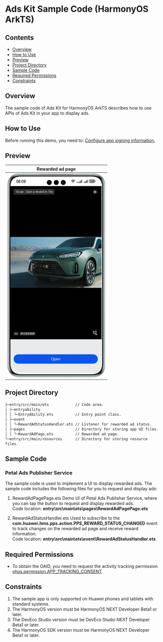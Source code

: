 # Ads Kit Sample Code (HarmonyOS ArkTS)
## Contents

* [Overview](#Overview)
* [How to Use](#How-to-Use)
* [Preview](#Preview)
* [Project Directory](#Project-Directory)
* [Sample Code](#Sample-Code)
* [Required Permissions](#Required-Permissions)
* [Constraints](#Constraints)


## Overview
The sample code of Ads Kit for HarmonyOS ArkTS describes how to use APIs of Ads Kit in your app to display ads.

## How to Use

Before running this demo, you need to: [Configure app signing information.](https://developer.huawei.com/consumer/en/doc/harmonyos-guides-V5/application-dev-guide-V5#section42841246144813)

## Preview
| **Rewarded ad page**                            |
|--------------------------------------------|
| ![avatar](./screenshots/device_en/reward_en.png) |

## Project Directory
```
├─entry/src/main/ets            // Code area. 
│ ├─entryability
│ │ └─EntryAbility.ets          // Entry point class.
│ ├─event   
│ │ └─RewardAdStatusHandler.ets // Listener for rewarded ad status.
│ ├─pages                       // Directory for storing app UI files.               
│ │ └─RewardAdPage.ets          // Rewarded ad page.
└─entry/src/main/resources      // Directory for storing resource files.
```

## Sample Code
### Petal Ads Publisher Service
The sample code is used to implement a UI to display rewarded ads.
The sample code includes the following files for you to request and display ads:

1. RewardAdPagePage.ets
Demo UI of Petal Ads Publisher Service, where you can tap the button to request and display rewarded ads.
<br>Code location: **entry\src\main\ets\pages\RewardAdPagePage.ets**<br>

2. RewardAdStatusHandler.ets
Used to subscribe to the **com.huawei.hms.pps.action.PPS_REWARD_STATUS_CHANGED** event to track changes on the rewarded ad page and receive reward information.
<br>Code location: **entry\src\main\ets\event\RewardAdStatusHandler.ets**<br>

## Required Permissions

* To obtain the OAID, you need to request the activity tracking permission [ohos.permission.APP_TRACKING_CONSENT](https://developer.huawei.com/consumer/en/doc/harmonyos-guides-V5/permissions-for-all-V5#ohospermissionapp_tracking_consent).

## Constraints

1. The sample app is only supported on Huawei phones and tablets with standard systems.
2. The HarmonyOS version must be HarmonyOS NEXT Developer Beta1 or later.
3. The DevEco Studio version must be DevEco Studio NEXT Developer Beta1 or later.
4. The HarmonyOS SDK version must be HarmonyOS NEXT Developer Beta1 or later.
